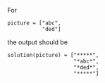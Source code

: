 For
```
picture = ["abc",
           "ded"]
```

the output should be
```
solution(picture) = ["*****",
                     "*abc*",
                     "*ded*",
                     "*****"]
```